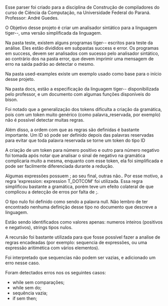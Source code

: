 Esse parser foi criado para a disciplina de Construção de compiladores do curso de Ciência da Computação, na Universidade Federal do Paraná. Professor: André Guedes.

O Objetivo desse projeto é criar um analisador sintático para a linguagem tiger--, uma versão simplificada da linguagem.

Na pasta teste, existem alguns programas tiger-- escritos para teste da análise. Eles estão divididos em subpastas success e error. Os programas em success, devem ser analisados com sucesso pelo analisador sintático, ao contrário dos na pasta error, que devem imprimir uma mensagem de erro na saida padrão ao detectar o mesmo.

Na pasta used-examples existe um exemplo usado como base para o início desse projeto.

Na pasta docs, estão a especificação da linguagem tiger-- disponibilizada pelo professor, e um documento com algumas funções disponíveis do bison.

Foi notado que a generalização dos tokens dificulta a criação da gramática, pois com um token muito genérico (como palavra_reservada, por exemplo) não é possível detectar muitas regras.

Além disso, a ordem com que as regras são definidas é bastante importante. Um ID só pode ser definido depois das palavras reservadas para evitar que toda palavra reservada se torne um token do tipo ID

A criação de um token para número positivo e outro para número negativo foi tomada após notar que analisar o sinal de negativo na gramática complicaria muito a mesma, enquanto com esse token, ela foi simplificada e pode ser facilmente diferenciada durante a redução.

Algumas expressões possuem ; ao seu final, outras não.. Por esse motivo, a regra 'expression: expression T_DOTCOM' foi utilizada. Essa regra simplificou bastante a gramática, porém teve um efeito colateral de que complicou a detecção de erros por falta de ;.

O tipo nulo foi definido como sendo a palavra null. Não lembro de ter encontrado nenhuma definição desse tipo no documento que descreve a linguagem.

Estão sendo identificados como valores apenas: numeros inteiros (positivos e negativos), strings tipos nulos.

A recursão foi bastante utilizada para que fosse possível fazer a analise de regras encadeadas (por exemplo: sequencia de expressões, ou uma expressão aritimética com vários elementos).

Foi interpretado que sequencias não podem ser vazias, e adicionado um erro nesse caso.

Foram detectados erros nos os seguintes casos:
- while sem comparações;
- while sem do;
- sequência vazia;
- if sem then;
